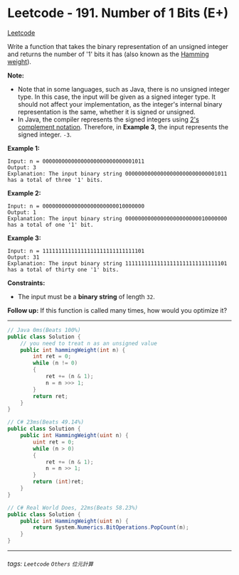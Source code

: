 # Leetcode - 191. Number of 1 Bits (E+)

[Leetcode](https://leetcode.com/problems/number-of-1-bits/)

Write a function that takes the binary representation of an unsigned integer and returns the number of '1' bits it has (also known as the [Hamming weight](http://en.wikipedia.org/wiki/Hamming_weight)).

**Note:**

-   Note that in some languages, such as Java, there is no unsigned integer type. In this case, the input will be given as a signed integer type. It should not affect your implementation, as the integer's internal binary representation is the same, whether it is signed or unsigned.
-   In Java, the compiler represents the signed integers using [2's complement notation](https://en.wikipedia.org/wiki/Two%27s_complement). Therefore, in **Example 3**, the input represents the signed integer. `-3`.

**Example 1:**
```
Input: n = 00000000000000000000000000001011
Output: 3
Explanation: The input binary string 00000000000000000000000000001011 has a total of three '1' bits.
```
**Example 2:**
```
Input: n = 00000000000000000000000010000000
Output: 1
Explanation: The input binary string 00000000000000000000000010000000 has a total of one '1' bit.
```
**Example 3:**
```
Input: n = 11111111111111111111111111111101
Output: 31
Explanation: The input binary string 11111111111111111111111111111101 has a total of thirty one '1' bits.
```
**Constraints:**

-   The input must be a **binary string** of length `32`.

**Follow up:** If this function is called many times, how would you optimize it?

---
```java
// Java 0ms(Beats 100%)
public class Solution {
    // you need to treat n as an unsigned value
    public int hammingWeight(int n) {
        int ret = 0;
        while (n != 0)
        {
            ret += (n & 1);
            n = n >>> 1;
        }
        return ret;
    }
}
```
```csharp
// C# 23ms(Beats 49.14%)
public class Solution {
    public int HammingWeight(uint n) {
        uint ret = 0;
        while (n > 0)
        {
            ret += (n & 1);
            n = n >> 1;
        }
        return (int)ret;
    }
}
```
```csharp
// C# Real World Does, 22ms(Beats 58.23%) 
public class Solution {
    public int HammingWeight(uint n) {
        return System.Numerics.BitOperations.PopCount(n);
    }
}
```

---

###### tags: `Leetcode` `Others` `位元計算`